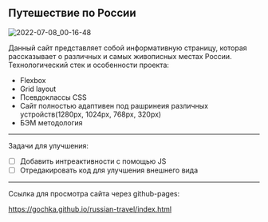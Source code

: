 Путешествие по России
----------------------
![2022-07-08_00-16-48](https://user-images.githubusercontent.com/92950923/177872906-3d4ada8a-1625-4494-bba1-fa4f7521317a.png)


Данный сайт представляет собой информативную страницу, которая рассказывает о различных и самых живописных местах России.
Технологический стек и особенности проекта:
- Flexbox
- Grid layout
- Псевдоклассы CSS
- Сайт полностью адаптивен под рашринеия различных устройств(1280px, 1024px, 768px, 320px)
- БЭМ методология

----------------------
Задачи для улучшения:

- [ ] Добавить интреактивности с помощью JS
- [ ] Отредакировать код для улучшения внешнего вида

----------------------

Ссылка для просмотра сайта через github-pages:

https://gochka.github.io/russian-travel/index.html
